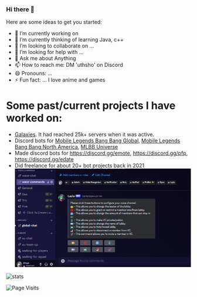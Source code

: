 ### Hi there 👋


Here are some ideas to get you started:

- 🔭 I’m currently working on 
- 🌱 I’m currently thinking of learning Java, c++
- 👯 I’m looking to collaborate on ...
- 🤔 I’m looking for help with ...
- 💬 Ask me about Anything
- 📫 How to reach me: DM 'uthsho' on Discord
- 😄 Pronouns: ...
- ⚡ Fun fact: ... I love anime and games

# Some past/current projects I have worked on:
- [Galaxies](https://top.gg/bot/814441758037377045). It had reached 25k+ servers when it was active.
- Discord bots for [Mobile Legends Bang Bang Global](https://discord.gg/mobilelegendsbangbang), [Mobile Legends Bang Bang North America](https://discord.gg/mlbbna), [MLBB Universe](https://discord.gg/mlbbuniverse)
- Made discord bots for https://discord.gg/emote, https://discord.gg/pfp, https://discord.gg/edate
- Did freelance for about 20+ bot projects back in 2021
![](https://github.com/Uthsho/Uthsho/blob/main/Discord_1.gif)


![stats](https://github-readme-stats.vercel.app/api?username=Uthsho&theme=dark&count_private=true&show_icons=true)

![Page Visits](https://komarev.com/ghpvc/?username=Uthsho&color=orange)
